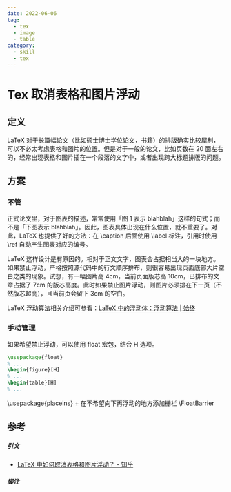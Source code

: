 ```yaml
---
date: 2022-06-06
tag:
  - tex
  - image
  - table
category:
  - skill
  - tex
---
```



# Tex 取消表格和图片浮动


## 定义

LaTeX 对于长篇幅论文（比如硕士博士学位论文，书籍）的排版确实比较犀利，可以不必太考虑表格和图片的位置。但是对于一般的论文，比如页数在 20 面左右的，经常出现表格和图片插在一个段落的文字中，或者出现跨大标题排版的问题。

## 方案

### 不管

正式论文里，对于图表的描述，常常使用「图 1 表示 blahblah」这样的句式；而不是「下图表示 blahblah」。因此，图表具体出现在什么位置，就不重要了。对此，LaTeX 也提供了好的方法：在 \caption 后面使用 \label 标注，引用时使用 \ref 自动产生图表对应的编号。

LaTeX 这样设计是有原因的。相对于正文文字，图表会占据相当大的一块地方。如果禁止浮动，严格按照源代码中的行文顺序排布，则很容易出现页面底部大片空白之类的现象。试想，有一幅图片高 4cm，当前页面版芯高 10cm，已排布的文章占据了 7cm 的版芯高度。此时如果禁止图片浮动，则图片必须排在下一页（不然版芯超高），且当前页会留下 3cm 的空白。

LaTeX 浮动算法相关介绍可参看：[LaTeX 中的浮动体：浮动算法 | 始终](https://liam.page/2017/04/30/floats-in-LaTeX-the-positioning-algorithm/)

### 手动管理

如果希望禁止浮动，可以使用 float 宏包，结合 H 选项。

```tex
\usepackage{float}
% ...
\begin{figure}[H]
% ...
\begin{table}[H]
% ...
```

\usepackage{placeins} + 在不希望向下再浮动的地方添加栅栏 \FloatBarrier


## 参考

##### 引文

- [LaTeX 中如何取消表格和图片浮动？ - 知乎](https://www.zhihu.com/question/25082703)

##### 脚注
